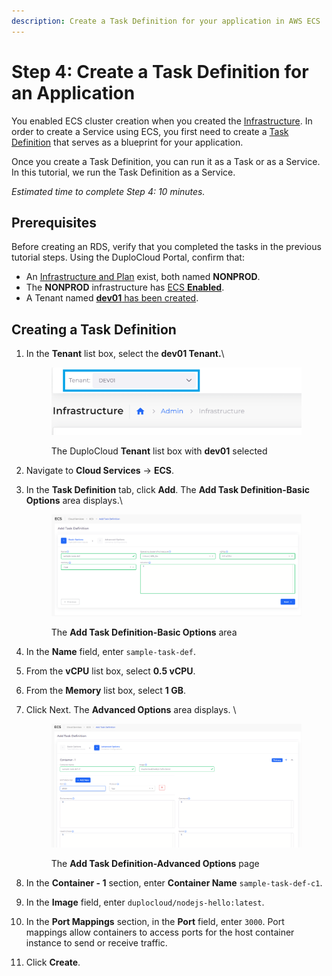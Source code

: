 ```yaml
---
description: Create a Task Definition for your application in AWS ECS
---
```


# Step 4: Create a Task Definition for an Application

You enabled ECS cluster creation when you created the [Infrastructure](../step-1-infrastructure.md). In order to create a Service using ECS, you first need to create a [Task Definition](https://docs.aws.amazon.com/AmazonECS/latest/developerguide/task_definitions.html) that serves as a blueprint for your application.

Once you create a Task Definition, you can run it as a Task or as a Service. In this tutorial, we run the Task Definition as a Service.

_Estimated time to complete Step 4: 10 minutes._

## Prerequisites <a href="#id-0-toc-title" id="id-0-toc-title"></a>

Before creating an RDS, verify that you completed the tasks in the previous tutorial steps. Using the DuploCloud Portal, confirm that:

* An [Infrastructure and Plan](../step-1-infrastructure.md) exist, both named **NONPROD**.
* The **NONPROD** infrastructure has [ECS **Enabled**](../step-1-infrastructure.md#check-your-work).&#x20;
* A Tenant named [**dev01** has been created](../step-2-tenant.md).

## Creating a Task Definition

1.  In the **Tenant** list box, select the **dev01 Tenant.**\


    <div align="left"><figure><img src="../../../.gitbook/assets/tenant_dev01 (12).png" alt=""><figcaption><p>The DuploCloud <strong>Tenant</strong> list box with <strong>dev01</strong> selected</p></figcaption></figure></div>


2. Navigate to **Cloud Services** -> **ECS**.
3.  In the **Task Definition** tab, click **Add**. The **Add Task Definition-Basic Options** area displays.\


    <figure><img src="../../../.gitbook/assets/Screenshot (105).png" alt=""><figcaption><p>The <strong>Add Task Definition-Basic Options</strong> area</p></figcaption></figure>
4. In the **Name** field, enter `sample-task-def`.&#x20;
5. From the **vCPU** list box, select **0.5 vCPU**.
6. From the **Memory** list box, select **1 GB**.
7.  Click Next. The **Advanced Options** area displays. \


    <figure><img src="../../../.gitbook/assets/Screenshot (106).png" alt=""><figcaption><p>The <strong>Add Task Definition-Advanced Options</strong> page</p></figcaption></figure>
8. In the **Container - 1** section, enter **Container Name** `sample-task-def-c1`.&#x20;
9. In the **Image** field, enter `duplocloud/nodejs-hello:latest`.
10. In the **Port Mappings** section, in the **Port** field, enter `3000`. Port mappings allow containers to access ports for the host container instance to send or receive traffic.&#x20;
11. Click **Create**.
